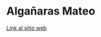 # Algañaras Mateo

<a href="https://tutealga.github.io/simuladorinteractivo/">Link al sitio web</a>
